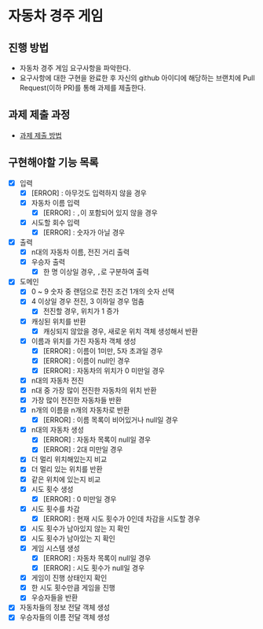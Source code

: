 # 자동차 경주 게임
## 진행 방법
* 자동차 경주 게임 요구사항을 파악한다.
* 요구사항에 대한 구현을 완료한 후 자신의 github 아이디에 해당하는 브랜치에 Pull Request(이하 PR)를 통해 과제를 제출한다.

## 과제 제출 과정
* [과제 제출 방법](https://github.com/next-step/nextstep-docs/tree/master/precourse)

## 구현해야할 기능 목록

- [x] 입력
  - [x] [ERROR] : 아무것도 입력하지 않을 경우
  - [x] 자동차 이름 입력
    - [x] [ERROR] : `,`이 포함되어 있지 않을 경우
  - [x] 시도할 회수 입력
    - [x] [ERROR] : 숫자가 아닐 경우

- [x] 출력
  - [x] n대의 자동차 이름, 전진 거리 출력
  - [x] 우승자 출력
    - [x] 한 명 이상일 경우, `,`로 구분하여 출력

- [x] 도메인
  - [x] 0 ~ 9 숫자 중 랜덤으로 전진 조건 1개의 숫자 선택
  - [x] 4 이상일 경우 전진, 3 이하일 경우 멈춤
    - [x] 전진할 경우, 위치가 1 증가
  - [x] 캐싱된 위치를 반환
    - [x] 캐싱되지 않았을 경우, 새로운 위치 객체 생성해서 반환
  - [x] 이름과 위치를 가진 자동차 객체 생성
    - [x] [ERROR] : 이름이 1미만, 5자 초과일 경우
    - [x] [ERROR] : 이름이 null인 경우
    - [x] [ERROR] : 자동차의 위치가 0 미만일 경우
  - [x] n대의 자동차 전진
  - [x] n대 중 가장 많이 전진한 자동차의 위치 반환
  - [x] 가장 많이 전진한 자동차들 반환
  - [x] n개의 이름을 n개의 자동차로 반환
    - [x] [ERROR] : 이름 목록이 비어있거나 null일 경우
  - [x] n대의 자동차 생성
    - [x] [ERROR] : 자동차 목록이 null일 경우
    - [x] [ERROR] : 2대 미만일 경우
  - [x] 더 멀리 위치해있는지 비교
  - [x] 더 멀리 있는 위치를 반환
  - [x] 같은 위치에 있는지 비교
  - [x] 시도 횟수 생성
    - [x] [ERROR] : 0 미만일 경우
  - [x] 시도 횟수를 차감
    - [x] [ERROR] : 현재 시도 횟수가 0인데 차감을 시도할 경우
  - [x] 시도 횟수가 남아있지 않는 지 확인
  - [x] 시도 횟수가 남아있는 지 확인
  - [x] 게임 시스템 생성
    - [x] [ERROR] : 자동차 목록이 null일 경우
    - [x] [ERROR] : 시도 횟수가 null일 경우
  - [x] 게임이 진행 상태인지 확인
  - [x] 한 시도 횟수만큼 게임을 진행
  - [x] 우승자들을 반환

- [x] 자동차들의 정보 전달 객체 생성
- [x] 우승자들의 이름 전달 객체 생성
